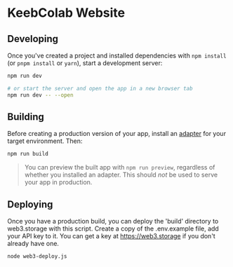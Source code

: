 # KeebColab Website

## Developing

Once you've created a project and installed dependencies with `npm install` (or `pnpm install` or `yarn`), start a development server:

```bash
npm run dev

# or start the server and open the app in a new browser tab
npm run dev -- --open
```

## Building

Before creating a production version of your app, install an [adapter](https://kit.svelte.dev/docs#adapters) for your target environment. Then:

```bash
npm run build
```

> You can preview the built app with `npm run preview`, regardless of whether you installed an adapter. This should _not_ be used to serve your app in production.

## Deploying

Once you have a production build, you can deploy the 'build' directory to web3.storage with this script. Create a copy of the .env.example file, add your API key to it. You can get a key at https://web3.storage if you don't already have one.

```bash
node web3-deploy.js
```
